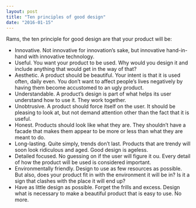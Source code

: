 ```yaml
---
layout: post
title: "Ten principles of good design"
date: "2016-01-15"
---
```

Rams, the ten principle for good design are that your product will be:

-    Innovative. Not innovative for innovation’s sake, but innovative hand-in-hand with innovative technology.
-    Useful. You want your product to be used. Why would you design it and include anything that would get in the way of that?
-    Aesthetic. A product should be beautiful. Your intent is that it is used often, daily even. You don’t want to affect people’s lives negatively by having them become accustomed to an ugly product.
-    Understandable. A product’s design is part of what helps its user understand how to use it. They work together.
-    Unobtrusive. A product should force itself on the user. It should be pleasing to look at, but not demand attention other than the fact that it is useful.
-    Honest. Products should look like what they are. They shouldn’t have a facade that makes them appear to be more or less than what they are meant to do.
-    Long-lasting. Quite simply, trends don’t last. Products that are trendy will soon look ridiculous and aged. Good design is ageless.
-    Detailed focused. No guessing on if the user will figure it ou. Every detail of how the product will be used is considered important.
-    Environmentally friendly. Design to use as few resources as possible. But also, does your product fit in with the environment it will be in? Is it a sign that clashes with the place it will end up?
-    Have as little design as possible. Forget the frills and excess. Design what is necessary to make a beautiful product that is easy to use. No more.

